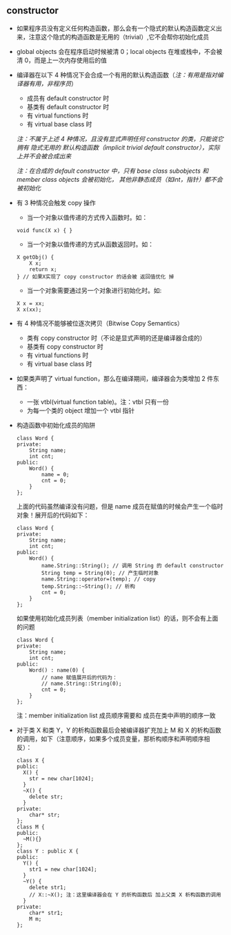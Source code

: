 ## constructor
* 如果程序员没有定义任何构造函数，那么会有一个隐式的默认构造函数定义出来，注意这个隐式的构造函数是无用的（trivial）,它不会帮你初始化成员
* global objects 会在程序启动时候被清 0；local objects 在堆或栈中，不会被清 0，而是上一次内存使用后的值
* 编译器在以下 4 种情况下会合成一个有用的默认构造函数（_注：有用是指对编译器有用，非程序员_）
  - 成员有 default constructor 时
  - 基类有 default constructor 时
  - 有 virtual functions 时
  - 有 virtual base class 时
  
  _注：不属于上述 4 种情况，且没有显式声明任何 constructor 的类，只能说它拥有 隐式无用的
  默认构造函数（implicit trivial default constructor），实际上并不会被合成出来_
  
  _注：在合成的 default constructor 中，只有 base class subobjects 和 member class objects 会被初始化，
  其他非静态成员（如int，指针）都不会被初始化_
* 有 3 种情况会触发 copy 操作
  - 当一个对象以值传递的方式传入函数时。如：
  ```
  void func(X x) { }
  ```
  - 当一个对象以值传递的方式从函数返回时。如：
  ```
  X getObj() {
      X x; 
      return x; 
  } // 如果X实现了 copy constructor 的话会被 返回值优化 掉
  ```
  - 当一个对象需要通过另一个对象进行初始化时。如:
  ```
  X x = xx; 
  X x(xx);
  ```
* 有 4 种情况不能够被位逐次拷贝（Bitwise Copy Semantics）
  - 类有 copy constructor 时（不论是显式声明的还是编译器合成的）
  - 基类有 copy constructor 时
  - 有 virtual functions 时
  - 有 virtual base class 时
* 如果类声明了 virtual function，那么在编译期间，编译器会为类增加 2 件东西：
  - 一张 vtbl(virtual function table)。注：vtbl 只有一份
  - 为每一个类的 object 增加一个 vtbl 指针
* 构造函数中初始化成员的陷阱
  ```
  class Word {
  private:
      String name;
      int cnt;
  public:
      Word() {
          name = 0;
          cnt = 0;
      }
  };
  ```
  上面的代码虽然编译没有问题，但是 name 成员在赋值的时候会产生一个临时对象！展开后的代码如下：
  ```
  class Word {
  private:
      String name;
      int cnt;
  public:
      Word() {
          name.String::String(); // 调用 String 的 default constructor
          String temp = String(0); // 产生临时对象
          name.String::operator=(temp); // copy
          temp.String::~String(); // 析构
          cnt = 0;
      }
  };
  ```
  如果使用初始化成员列表（member initialization list）的话，则不会有上面的问题
  ```
  class Word {
  private:
      String name;
      int cnt;
  public:
      Word() : name(0) {
          // name 赋值展开后的代码为：
          // name.String::String(0);
          cnt = 0;
      }
  };
  ```
  注：member initialization list 成员顺序需要和 成员在类中声明的顺序一致
* 对于类 X 和类 Y，Y 的析构函数最后会被编译器扩充加上 M 和 X 的析构函数的调用，如下（注意顺序，如果多个成员变量，那析构顺序和声明顺序相反）：
  ```
  class X {
  public:
    X() {
      str = new char[1024];
    }
    ~X() {
      delete str;
    }
  private:
      char* str;
  };
  class M {
  public:
    ~M(){}
  };
  class Y : public X {
  public:
    Y() {
      str1 = new char[1024];
    }
    ~Y() {
      delete str1;
      // X::~X(); 注：这里编译器会在 Y 的析构函数后 加上父类 X 析构函数的调用
    }
  private:
      char* str1;
      M m;
  };
  ```
  